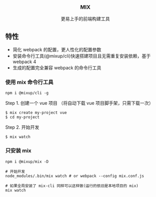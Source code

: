 <h3 align="center">MIX</h3>
<p align="center">
  更易上手的前端构建工具
</p>

## 特性

- 简化 webpack 的配置，更人性化的配置参数
- 安装命令行工具(@mixup/cli)快速搭建项目且无需重复安装依赖，基于 webpack 4
- 生成的配置完全兼容 webpack 的命令行工具


### 使用 mix 命令行工具

```shell
npm i @mixup/cli -g
```

Step 1. 创建一个 vue 项目 （将自动下载 vue 项目脚手架，只需下载一次）

```shell
$ mix create my-project vue
$ cd my-project
```

Step 2. 开始开发

```shell
$ mix watch
```

### 只安装 mix
```shell
npm i @mixup/mix -D

# 开始开发
node_modules/.bin/mix watch # or webpack --config mix.conf.js

# 如果全局安装了 mix-cli 同样可以这样做(运行的依旧是本地项目的 mix)
mix watch
```
